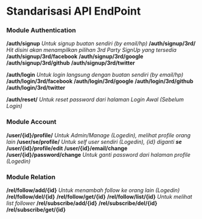 # Standarisasi API EndPoint

### Module Authentication
**/auth/signup**
_Untuk signup buatan sendiri (by email/hp)_
**/auth/signup/3rd/**
_Hit disini akan menampilkan pilihan 3rd Party SignUp yang tersedia_
**/auth/signup/3rd/facebook**
**/auth/signup/3rd/google**
**/auth/signup/3rd/github**
**/auth/signup/3rd/twitter**

**/auth/login**
_Untuk login langsung dengan buatan sendiri (by email/hp)_
**/auth/login/3rd/facebook**
**/auth/login/3rd/google**
**/auth/login/3rd/github**
**/auth/login/3rd/twitter**

**/auth/reset/**
_Untuk reset password dari halaman Login Awal (Sebelum Login)_

### Module Account

**/user/{id}/profile/**
_Untuk Admin/Manage (Logedin), melihat profile orang lain_
**/user/se/profile/**
_Untuk self user sendiri (Logedin), {id} diganti **se**_
**/user/{id}/profile/edit**
**/user/{id}/email/change**
**/user/{id}/password/change**
_Untuk ganti password dari halaman profile (Logedin)_

### Module Relation

**/rel/follow/add/{id}**
_Untuk menambah follow ke orang lain (Logedin)_
**/rel/follow/del/{id}**
**/rel/follow/get/{id}**   **/rel/follow/list/{id}**
_Untuk melihat list follower_
**/rel/subscribe/add/{id}**
**/rel/subscribe/del/{id}**
**/rel/subscribe/get/{id}**
